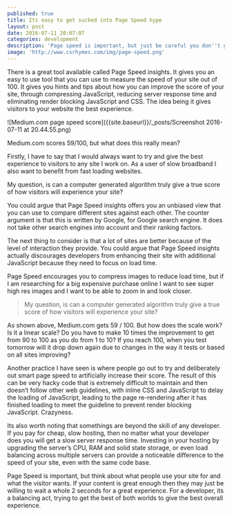 ```yaml
---
published: true
title: Its easy to get sucked into Page Speed hype
layout: post
date: 2016-07-11 20:07:07
categories: development
description: 'Page speed is important, but just be careful you don''t get sucked into it'
image: 'http://www.csrhymes.com/img/page-speed.png'
---
```

There is a great tool available called Page Speed insights. It gives you an easy to use tool that you can use to measure the speed of your site out of 100. It gives you hints and tips about how you can improve the score of your site, through compressing JavaScript, reducing server response time and eliminating render blocking JavaScript and CSS. The idea being it gives visitors to your website the best experience.

![Medium.com page speed score]({{site.baseurl}}/_posts/Screenshot 2016-07-11 at 20.44.55.png)

Medium.com scores 59/100, but what does this really mean?

Firstly, I have to say that I would always want to try and give the best experience to visitors to any site I work on. As a user of slow broadband I also want to benefit from fast loading websites.

My question, is can a computer generated algorithm truly give a true score of how visitors will experience your site?

You could argue that Page Speed insights offers you an unbiased view that you can use to compare different sites against each other. The counter argument is that this is written by Google, for Google search engine. It does not take other search engines into account and their ranking factors.

The next thing to consider is that a lot of sites are better because of the level of interaction they provide. You could argue that Page Speed insights actually discourages developers from enhancing their site with additional JavaScript because they need to focus on load time.

Page Speed encourages you to compress images to reduce load time, but if I am researching for a big expensive purchase online I want to see super high res images and I want to be able to zoom in and look closer.

> My question, is can a computer generated algorithm truly give a true score of how visitors will experience your site?

As shown above, Medium.com gets 59 / 100. But how does the scale work? Is it a linear scale? Do you have to make 10 times the improvement to get from 90 to 100 as you do from 1 to 10? If you reach 100, when you test tomorrow will it drop down again due to changes in the way it tests or based on all sites improving?

Another practice I have seen is where people go out to try and deliberately out smart page speed to artificially increase their score. The result of this can be very hacky code that is extremely difficult to maintain and then doesn’t follow other web guidelines, with inline CSS and JavaScript to delay the loading of JavaScript, leading to the page re-rendering after it has finished loading to meet the guideline to prevent render blocking JavaScript. Crazyness.

Its also worth noting that somethings are beyond the skill of any developer. If you pay for cheap, slow hosting, then no matter what your developer does you will get a slow server response time. Investing in your hosting by upgrading the server’s CPU, RAM and solid state storage, or even load balancing across multiple servers can provide a noticeable difference to the speed of your site, even with the same code base.

Page Speed is important, but think about what people use your site for and what the visitor wants. If your content is great enough then they may just be willing to wait a whole 2 seconds for a great experience. For a developer, its a balancing act, trying to get the best of both worlds to give the best overall experience.
